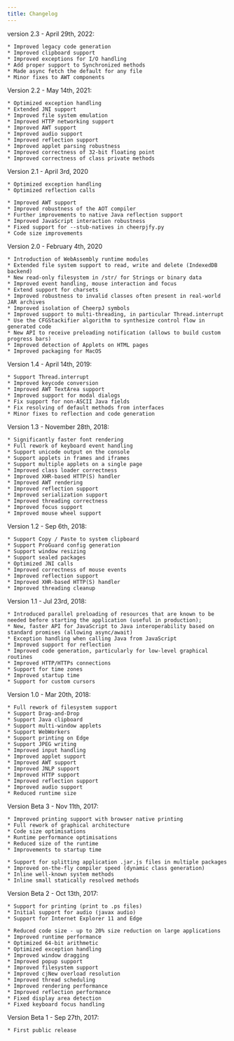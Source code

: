 ```yaml
---
title: Changelog
---
```

version 2.3 - April 29th, 2022:

	* Improved legacy code generation
	* Improved clipboard support
	* Improved exceptions for I/O handling
	* Add proper support to Synchronized methods
	* Made async fetch the default for any file
	* Minor fixes to AWT components

Version 2.2 - May 14th, 2021:

	* Optimized exception handling
	* Extended JNI support
	* Improved file system emulation
	* Improved HTTP networking support
	* Improved AWT support
	* Improved audio support
	* Improved reflection support
	* Improved applet parsing robustness
	* Improved correctness of 32-bit floating point
	* Improved correctness of class private methods

Version 2.1 - April 3rd, 2020

	* Optimized exception handling
	* Optimized reflection calls

	* Improved AWT support
	* Improved robustness of the AOT compiler
	* Further improvements to native Java reflection support
	* Improved JavaScript interaction robustness
 	* Fixed support for --stub-natives in cheerpjfy.py
	* Code size improvements

Version 2.0 - February 4th, 2020

	* Introduction of WebAssembly runtime modules
	* Extended file system support to read, write and delete (IndexedDB backend)
	* New read-only filesystem in /str/ for Strings or binary data
	* Improved event handling, mouse interaction and focus
	* Extend support for charsets
	* Improved robustness to invalid classes often present in real-world JAR archives
	* Improved isolation of CheerpJ symbols
	* Improved support to multi-threading, in particular Thread.interrupt
	* Use the CFGStackifier algorithm to synthesize control flow in generated code
	* New API to receive preloading notification (allows to build custom progress bars)
	* Improved detection of Applets on HTML pages
	* Improved packaging for MacOS

Version 1.4 - April 14th, 2019:

	* Support Thread.interrupt
	* Improved keycode conversion
	* Improved AWT TextArea support
	* Improved support for modal dialogs
	* Fix support for non-ASCII Java fields
	* Fix resolving of default methods from interfaces
	* Minor fixes to reflection and code generation

Version 1.3 - November 28th, 2018:

	* Significantly faster font rendering
	* Full rework of keyboard event handling
	* Support unicode output on the console
	* Support applets in frames and iframes
	* Support multiple applets on a single page
	* Improved class loader correctness
	* Improved XHR-based HTTP(S) handler
	* Improved AWT rendering
	* Improved reflection support
	* Improved serialization support
	* Improved threading correctness
	* Improved focus support
	* Improved mouse wheel support

Version 1.2 - Sep 6th, 2018:

	* Support Copy / Paste to system clipboard
	* Support ProGuard config generation
	* Support window resizing
	* Support sealed packages
	* Optimized JNI calls
	* Improved correctness of mouse events
	* Improved reflection support
	* Improved XHR-based HTTP(S) handler
	* Improved threading cleanup

Version 1.1 - Jul 23rd, 2018:

	* Introduced parallel preloading of resources that are known to be needed before starting the application (useful in production);
	* New, faster API for JavaScript to Java interoperability based on standard promises (allowing async/await)
	* Exception handling when calling Java from JavaScript
	* Improved support for reflection
	* Improved code generation, particularly for low-level graphical routines
	* Improved HTTP/HTTPs connections
	* Support for time zones
	* Improved startup time
	* Support for custom cursors

Version 1.0 - Mar 20th, 2018:

	* Full rework of filesystem support
	* Support Drag-and-Drop
	* Support Java clipboard
	* Support multi-window applets
	* Support WebWorkers
	* Support printing on Edge
	* Support JPEG writing
	* Improved input handling
	* Improved applet support
	* Improved AWT support
	* Improved JNLP support
	* Improved HTTP support
	* Improved reflection support
	* Improved audio support
	* Reduced runtime size

Version Beta 3 - Nov 11th, 2017:

	* Improved printing support with browser native printing
	* Full rework of graphical architecture
	* Code size optimisations
	* Runtime performance optimisations
	* Reduced size of the runtime
	* Improvements to startup time
	
	* Support for splitting application .jar.js files in multiple packages
	* Improved on-the-fly compiler speed (dynamic class generation)
	* Inline well-known system methods
	* Inline small statically resolved methods

Version Beta 2 - Oct 13th, 2017:

	* Support for printing (print to .ps files)
	* Initial support for audio (javax audio)
	* Support for Internet Explorer 11 and Edge

	* Reduced code size - up to 20% size reduction on large applications
	* Improved runtime performance
	* Optimized 64-bit arithmetic
	* Optimized exception handling
	* Improved window dragging
	* Improved popup support
	* Improved filesystem support
	* Improved cjNew overload resolution
	* Improved thread scheduling
	* Improved rendering performance
	* Improved reflection performance
	* Fixed display area detection
	* Fixed keyboard focus handling


Version Beta 1 - Sep 27th, 2017:

	* First public release

